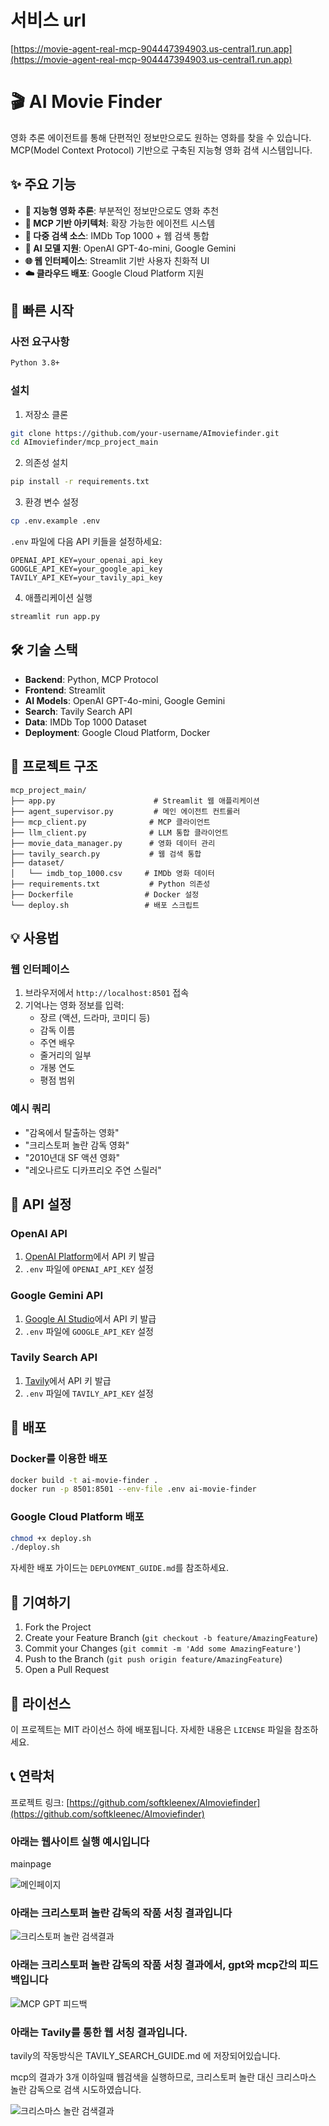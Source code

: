 # 서비스 url
[https://movie-agent-real-mcp-904447394903.us-central1.run.app](https://movie-agent-real-mcp-904447394903.us-central1.run.app)



# 🎬 AI Movie Finder

영화 추론 에이전트를 통해 단편적인 정보만으로도 원하는 영화를 찾을 수 있습니다. MCP(Model Context Protocol) 기반으로 구축된 지능형 영화 검색 시스템입니다.

## ✨ 주요 기능

- **🧠 지능형 영화 추론**: 부분적인 정보만으로도 영화 추천
- **🔗 MCP 기반 아키텍처**: 확장 가능한 에이전트 시스템
- **🎯 다중 검색 소스**: IMDb Top 1000 + 웹 검색 통합
- **🤖 AI 모델 지원**: OpenAI GPT-4o-mini, Google Gemini
- **🌐 웹 인터페이스**: Streamlit 기반 사용자 친화적 UI
- **☁️ 클라우드 배포**: Google Cloud Platform 지원

## 🚀 빠른 시작

### 사전 요구사항

```bash
Python 3.8+
```

### 설치

1. 저장소 클론
```bash
git clone https://github.com/your-username/AImoviefinder.git
cd AImoviefinder/mcp_project_main
```

2. 의존성 설치
```bash
pip install -r requirements.txt
```

3. 환경 변수 설정
```bash
cp .env.example .env
```

`.env` 파일에 다음 API 키들을 설정하세요:
```env
OPENAI_API_KEY=your_openai_api_key
GOOGLE_API_KEY=your_google_api_key
TAVILY_API_KEY=your_tavily_api_key
```

4. 애플리케이션 실행
```bash
streamlit run app.py
```

## 🛠️ 기술 스택

- **Backend**: Python, MCP Protocol
- **Frontend**: Streamlit
- **AI Models**: OpenAI GPT-4o-mini, Google Gemini
- **Search**: Tavily Search API
- **Data**: IMDb Top 1000 Dataset
- **Deployment**: Google Cloud Platform, Docker

## 📁 프로젝트 구조

```
mcp_project_main/
├── app.py                      # Streamlit 웹 애플리케이션
├── agent_supervisor.py         # 메인 에이전트 컨트롤러
├── mcp_client.py              # MCP 클라이언트
├── llm_client.py              # LLM 통합 클라이언트
├── movie_data_manager.py      # 영화 데이터 관리
├── tavily_search.py           # 웹 검색 통합
├── dataset/
│   └── imdb_top_1000.csv     # IMDb 영화 데이터
├── requirements.txt           # Python 의존성
├── Dockerfile                # Docker 설정
└── deploy.sh                 # 배포 스크립트
```

## 💡 사용법

### 웹 인터페이스
1. 브라우저에서 `http://localhost:8501` 접속
2. 기억나는 영화 정보를 입력:
   - 장르 (액션, 드라마, 코미디 등)
   - 감독 이름
   - 주연 배우
   - 줄거리의 일부
   - 개봉 연도
   - 평점 범위

### 예시 쿼리
- "감옥에서 탈출하는 영화"
- "크리스토퍼 놀란 감독 영화"
- "2010년대 SF 액션 영화"
- "레오나르도 디카프리오 주연 스릴러"

## 🔧 API 설정

### OpenAI API
1. [OpenAI Platform](https://platform.openai.com/)에서 API 키 발급
2. `.env` 파일에 `OPENAI_API_KEY` 설정

### Google Gemini API
1. [Google AI Studio](https://makersuite.google.com/)에서 API 키 발급
2. `.env` 파일에 `GOOGLE_API_KEY` 설정

### Tavily Search API
1. [Tavily](https://tavily.com/)에서 API 키 발급
2. `.env` 파일에 `TAVILY_API_KEY` 설정

## 🚢 배포

### Docker를 이용한 배포
```bash
docker build -t ai-movie-finder .
docker run -p 8501:8501 --env-file .env ai-movie-finder
```

### Google Cloud Platform 배포
```bash
chmod +x deploy.sh
./deploy.sh
```

자세한 배포 가이드는 `DEPLOYMENT_GUIDE.md`를 참조하세요.

## 🤝 기여하기

1. Fork the Project
2. Create your Feature Branch (`git checkout -b feature/AmazingFeature`)
3. Commit your Changes (`git commit -m 'Add some AmazingFeature'`)
4. Push to the Branch (`git push origin feature/AmazingFeature`)
5. Open a Pull Request

## 📄 라이선스

이 프로젝트는 MIT 라이선스 하에 배포됩니다. 자세한 내용은 `LICENSE` 파일을 참조하세요.

## 📞 연락처

프로젝트 링크: [https://github.com/softkleenex/AImoviefinder](https://github.com/softkleenec/AImoviefinder)


### 아래는 웹사이트 실행 예시입니다

mainpage

![메인페이지](img/mainpage.png)

### 아래는 크리스토퍼 놀란 감독의 작품 서칭 결과입니다

![크리스토퍼 놀란 검색결과](img/Christmas_Nolan.png)

### 아래는 크리스토퍼 놀란 감독의 작품 서칭 결과에서, gpt와 mcp간의 피드백입니다

![MCP GPT 피드백](img/mcp_gpt_feedback.png)

### 아래는 Tavily를 통한 웹 서칭 결과입니다.

tavily의 작동방식은 TAVILY_SEARCH_GUIDE.md 에 저장되어있습니다.

mcp의 결과가 3개 이하일때 웹검색을 실행하므로, 
크리스토퍼 놀란 대신 크리스마스 놀란 감독으로 검색 시도하였습니다.

![크리스마스 놀란 검색결과](img/Christmas_Nolan.png)
